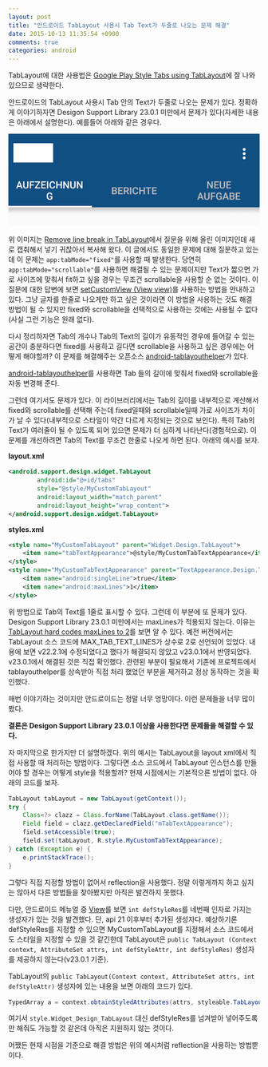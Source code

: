 ```yaml
---
layout: post
title: "안드로이드 TabLayout 사용시 Tab Text가 두줄로 나오는 문제 해결"
date: 2015-10-13 11:35:54 +0900
comments: true
categories: android
---
```

TabLayout에 대한 사용법은 [Google Play Style Tabs using TabLayout](https://guides.codepath.com/android/Google-Play-Style-Tabs-using-TabLayout)에 잘 나와 있으므로 생략한다.

안드로이드의 TabLayout 사용시 Tab 안의 Text가 두줄로 나오는 문제가 있다. 정확하게 이야기하자면 Desigon Support Library 23.0.1 미만에서 문제가 있다(자세한 내용은 아래에서 설명한다). 예를들어 아래와 같은 경우다.

![Remove line break in TabLayou](/img/2015-10-13-remove-line-break-in-tablayout-1.png)

위 이미지는 [Remove line break in TabLayout](http://stackoverflow.com/questions/31698756/remove-line-break-in-tablayout)에서 질문을 위해 올린 이미지인데 새로 캡춰해서 넣기 귀찮아서 복사해 왔다. 이 글에서도 동일한 문제에 대해 질문하고 있는데 이 문제는 `app:tabMode="fixed"`를 사용할 때 발생한다. 당연히 `app:tabMode="scrollable"`를 사용하면 해결될 수 있는 문제이지만 Text가 짧으면 가로 사이즈에 맞춰서 fit하고 싶을 경우는 무조건 scrollable을 사용할 순 없는 것이다. 이 질문에 대한 답변에 보면 [setCustomView (View view)](https://developer.android.com/intl/ru/reference/android/support/design/widget/TabLayout.Tab.html#setCustomView%28android.view.View%29)를 사용하는 방법을 안내하고 있다. 그냥 글자를 한줄로 나오게만 하고 싶은 것이라면 이 방법을 사용하는 것도 해결 방법이 될 수 있지만 fixed와 scrollable을 선택적으로 사용하는 것에는 사용될 수 없다(사실 그런 기능은 원래 없다).

다시 정리하자면 Tab의 개수나 Tab의 Text의 길이가 유동적인 경우에 들어갈 수 있는 공간이 충분하다면 fixed를 사용하고 길다면 scrollable을 사용하고 싶은 경우에는 어떻게 해야할까? 이 문제를 해결해주는 오픈소스 [android-tablayouthelper](https://github.com/h6ah4i/android-tablayouthelper)가 있다.

[android-tablayouthelper](https://github.com/h6ah4i/android-tablayouthelper)를 사용하면 Tab 들의 길이에 맞춰서 fixed와 scrollable을 자동 변경해 준다.

그런데 여기서도 문제가 있다. 이 라이브러리에서는 Tab의 길이를 내부적으로 계산해서 fixed와 scrollable를 선택해 주는데 fixed일때와 scrollable일때 가로 사이즈가 차이가 날 수 있다(내부적으로 스타일이 약간 다르게 지정되는 것으로 보인다). 특히 Tab의 Text가 여러줄이 될 수 있도록 되어 있으면 문제가 더 심하게 나타난다(경험적으로). 이 문제를 개선하려면 Tab의 Text를 무조건 한줄로 나오게 하면 된다. 아래의 예시를 보자.

**layout.xml**

```xml
<android.support.design.widget.TabLayout
        android:id="@+id/tabs"
        style="@style/MyCustomTabLayout"
        android:layout_width="match_parent"
        android:layout_height="wrap_content">
</android.support.design.widget.TabLayout>
```

**styles.xml**

```xml
<style name="MyCustomTabLayout" parent="Widget.Design.TabLayout">
    <item name="tabTextAppearance">@style/MyCustomTabTextAppearance</item>
</style>
<style name="MyCustomTabTextAppearance" parent="TextAppearance.Design.Tab">
    <item name="android:singleLine">true</item>
    <item name="android:maxLines">1</item>
</style>
```

위 방법으로 Tab의 Text를 1줄로 표시할 수 있다. 그런데 이 부분에 또 문제가 있다. Desigon Support Library 23.0.1 미만에서는 maxLines가 적용되지 않는다. 이유는 [TabLayout hard codes maxLines to 2](https://code.google.com/p/android/issues/detail?id=175516)를 보면 알 수 있다. 예전 버전에서는 TabLayout 소스 코드에 MAX_TAB_TEXT_LINES가 상수로 2로 선언되어 있었다. 내용에 보면 v22.2.1에 수정되었다고 했다가 해결되지 않았고 v23.0.1에서 반영되었다. v23.0.1에서 해결된 것은 직접 확인했다. 관련된 부분이 필요해서 기존에 프로젝트에서 tablayouthelper를 상속받아 직접 처리 했었던 부분을 제거하고 정상 동작하는 것을 확인했다.

매번 이야기하는 것이지만 안드로이드는 정말 너무 엉망이다. 이런 문제들을 너무 많이 봤다.

**결론은 Desigon Support Library 23.0.1 이상을 사용한다면 문제들을 해결할 수 있다.**

자 마지막으로 한가지만 더 설명하겠다. 위의 예시는 TabLayout을 layout xml에서 직접 사용할 때 처리하는 방법이다. 그렇다면 소스 코드에서 TabLayout 인스턴스를 만들어야 할 경우는 어떻게 style을 적용할까? 현재 시점에서는 기본적으론 방법이 없다. 아래의 코드를 보자.

```java
TabLayout tabLayout = new TabLayout(getContext());
try {
    Class<?> clazz = Class.forName(TabLayout.class.getName());
    Field field = clazz.getDeclaredField("mTabTextAppearance");
    field.setAccessible(true);
    field.set(tabLayout, R.style.MyCustomTabTextAppearance);
} catch (Exception e) {
	e.printStackTrace();
}
```

그렇다 직접 지정할 방법이 없어서 reflection을 사용했다. 정말 이렇게까지 하고 싶지는 않아서 다른 방법들을 찾아봤지만 아직은 발견하지 못했다.

다만, 안드로이드 메뉴얼 중 [View](http://developer.android.com/intl/ru/reference/android/view/View.html#View%28android.content.Context,%20android.util.AttributeSet,%20int,%20int%29)를 보면 `int defStyleRes`를 네번째 인자로 가지는 생성자가 있는 것을 발견했다. 단, api 21 이후부터 추가된 생성자다. 예상하기론 defStyleRes를 지정할 수 있으면 MyCustomTabLayout를 지정해서 소스 코드에서도 스타일을 지정할 수 있을 것 같긴한데 TabLayout은 `public TabLayout (Context context, AttributeSet attrs, int defStyleAttr, int defStyleRes)` 생성자를 제공하지 않는다(v23.0.1 기준).

TabLayout의 `public TabLayout(Context context, AttributeSet attrs, int defStyleAttr)` 생성자에 있는 내용을 보면 아래의 코드가 있다.

```java
TypedArray a = context.obtainStyledAttributes(attrs, styleable.TabLayout, defStyleAttr, style.Widget_Design_TabLayout);
```

여기서 `style.Widget_Design_TabLayout` 대신 defStyleRes를 넘겨받아 넣어주도록만 해줘도 가능할 것 같은데 아직은 지원하지 않는 것이다.

어쨌든 현재 시점을 기준으로 해결 방법은 위의 예시처럼 reflection을 사용하는 방법뿐이다.
